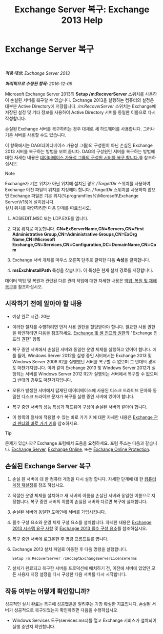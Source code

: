 ﻿---
title: 'Exchange Server 복구: Exchange 2013 Help'
TOCTitle: Exchange Server 복구
ms:assetid: 46e9a1cf-b64c-43c3-a898-6171176da761
ms:mtpsurl: https://technet.microsoft.com/ko-kr/library/Dd876880(v=EXCHG.150)
ms:contentKeyID: 50483011
ms.date: 05/22/2018
mtps_version: v=EXCHG.150
ms.translationtype: MT
---

# Exchange Server 복구

 

_**적용 대상:** Exchange Server 2013_

_**마지막으로 수정된 항목:** 2016-12-09_

Microsoft Exchange Server 2013의 **Setup /m:RecoverServer** 스위치를 사용하여 손실된 서버를 복구할 수 있습니다. Exchange 2013을 실행하는 컴퓨터의 설정은 대부분 Active Directory에 저장됩니다. */m:RecoverServer* 스위치는 Exchange에 저장된 설정 및 기타 정보를 사용하여 Active Directory 서버를 동일한 이름으로 다시 작성합니다.

손실된 Exchange 서버를 복구하려는 경우 대체로 새 하드웨어를 사용합니다. 그러나 기존 서버를 사용할 수도 있습니다.

이 항목에서는 DAG(데이터베이스 가용성 그룹)의 구성원이 아닌 손실된 Exchange 2013 서버를 복구하는 방법을 보여 줍니다. DAG의 구성원인 서버를 복구하는 방법에 대한 자세한 내용은 [데이터베이스 가용성 그룹의 구성원 서버를 복구 합니다.](recover-a-database-availability-group-member-server-exchange-2013-help.md)를 참조하십시오.


> [!NOTE]
> Exchange가 기본 위치가 아닌 위치에 설치된 경우 <EM>/TargetDir</EM> 스위치를 사용하여 Exchange 이진 파일의 위치를 지정해야 합니다. <EM>/TargetDir</EM> 스위치를 사용하지 않으면 Exchange 파일은 기본 위치(%programfiles%\Microsoft\Exchange Server\V15)에 설치됩니다.<BR>설치 위치를 확인하려면 다음 단계를 따르십시오. 
> <OL>
> <LI>
> <P>ADSIEDIT.MSC 또는 LDP.EXE를 엽니다.</P>
> <LI>
> <P>다음 위치로 이동합니다. <STRONG>CN=ExServerName,CN=Servers,CN=First Administrative Group,CN=Administrative Groups,CN=ExOrg Name,CN=Microsoft Exchange,CN=Services,CN=Configuration,DC=DomainName,CN=Com</STRONG></P>
> <LI>
> <P>Exchange 서버 개체를 마우스 오른쪽 단추로 클릭한 다음 <STRONG>속성</STRONG>을 클릭합니다.</P>
> <LI>
> <P><STRONG>msExchInstallPath</STRONG> 특성을 찾습니다. 이 특성은 현재 설치 경로를 저장합니다.</P></LI></OL>



데이터 백업 및 복원과 관련된 다른 관리 작업에 대한 자세한 내용은 [백업, 복원 및 재해 복구](backup-restore-and-disaster-recovery-exchange-2013-help.md)를 참조하십시오.

## 시작하기 전에 알아야 할 내용

  - 예상 완료 시간: 20분

  - 이러한 절차를 수행하려면 먼저 사용 권한을 할당받아야 합니다. 필요한 사용 권한을 확인하려면 다음을 참조하세요. [Exchange 및 셸 인프라 권한](exchange-and-shell-infrastructure-permissions-exchange-2013-help.md)의 "Exchange 인프라 권한" 항목

  - 복구 중인 서버에서 손실된 서버와 동일한 운영 체제를 실행하고 있어야 합니다. 예를 들어, Windows Server 2012를 실행 중인 서버에서는 Exchange 2013 및 Windows Server 2008 R2를 실행했던 서버를 복구할 수 없으며 그 반대의 경우도 마찬가지입니다. 이와 같이 Exchange 2013 및 Windows Server 2012가 실행되는 서버를 Windows Server 2012 R2가 실행되는 서버에서 복구할 수 없으며 그 반대의 경우도 마찬가지입니다.

  - 오류가 발생한 서버에서 탑재된 데이터베이스에 사용된 디스크 드라이브 문자와 동일한 디스크 드라이브 문자가 복구를 실행 중인 서버에 있어야 합니다.

  - 복구 중인 서버의 성능 특성과 하드웨어 구성이 손실된 서버와 같아야 합니다.

  - 이 항목의 절차에 적용할 수 있는 바로 가기 키에 대한 자세한 내용은 [Exchange 관리 센터의 바로 가기 키](keyboard-shortcuts-in-the-exchange-admin-center-exchange-online-protection-help.md)을 참조하세요.


> [!TIP]
> 문제가 있습니까? Exchange 포럼에서 도움을 요청하세요. 포럼 주소는 다음과 같습니다. <A href="https://go.microsoft.com/fwlink/p/?linkid=60612">Exchange Server</A>, <A href="https://go.microsoft.com/fwlink/p/?linkid=267542">Exchange Online</A>, 또는 <A href="https://go.microsoft.com/fwlink/p/?linkid=285351">Exchange Online Protection</A>.



## 손실된 Exchange Server 복구

1.  손실 된 서버에 대 한 컴퓨터 계정을 다시 설정 합니다. 자세한 단계에 대 한 [컴퓨터 계정 재설정](https://go.microsoft.com/fwlink/p/?linkid=165388)를 참조 하십시오.

2.  적절한 운영 체제를 설치하고 새 서버의 이름을 손실된 서버와 동일한 이름으로 지정합니다. 복구 중인 서버의 이름이 손실된 서버와 다르면 복구에 실패합니다.

3.  손실된 서버와 동일한 도메인에 서버를 가입시킵니다.

4.  필수 구성 요소와 운영 체제 구성 요소를 설치합니다. 자세한 내용은 [Exchange 2013 시스템 요구 사항](exchange-2013-system-requirements-exchange-2013-help.md) 및 [Exchange 2013 필수 구성 요소](exchange-2013-prerequisites-exchange-2013-help.md)를 참조하십시오.

5.  복구 중인 서버에 로그온한 후 명령 프롬프트를 엽니다.

6.  Exchange 2013 설치 파일로 이동한 후 다음 명령을 실행합니다.
    
    ```powershell
    Setup /m:RecoverServer /IAcceptExchangeServerLicenseTerms
    ```

7.  설치가 완료되고 복구한 서버를 프로덕션에 배치하기 전, 이전에 서버에 있었던 모든 사용자 지정 설정을 다시 구성한 다음 서버를 다시 시작합니다.

## 작동 여부는 어떻게 확인합니까?

성공적인 설치 완료는 복구에 성공했음을 알려주는 가장 확실한 지표입니다. 손실된 서버가 성공적으로 복구되었는지 확인하려면 다음을 수행하십시오.

  - Windows Services 도구(services.msc)를 열고 Exchange 서비스가 설치되어 실행 중인지 확인합니다.


